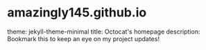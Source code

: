 # amazingly145.github.io
theme: jekyll-theme-minimal
title: Octocat's homepage
description: Bookmark this to keep an eye on my project updates!
